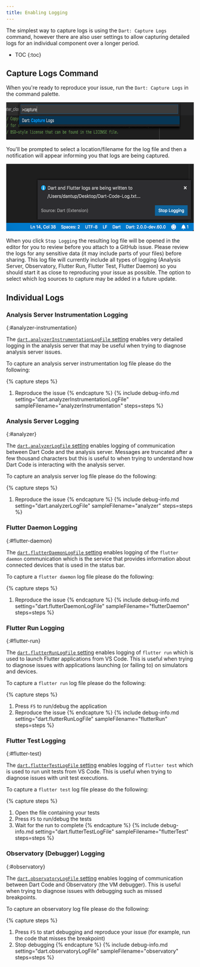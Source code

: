 ```yaml
---
title: Enabling Logging
---
```


The simplest way to capture logs is using the `Dart: Capture Logs` command, however there are also user settings to allow capturing detailed logs for an individual component over a longer period.

* TOC
{:toc}

## Capture Logs Command

When you're ready to reproduce your issue, run the `Dart: Capture Logs` in the command palette.

<img src="/images/capture_logs_command.png" width="700" height="100" />

You'll be prompted to select a location/filename for the log file and then a notification will appear informing you that logs are being captured.

<img src="/images/capture_logs_notification.png" width="550" height="180" />

When you click `Stop Logging` the resulting log file will be opened in the editor for you to review before you attach to a GitHub issue. Please review the logs for any sensitive data (it may include parts of your files) before sharing. This log file will currently include all types of logging (Analysis Server, Observatory, Flutter Run, Flutter Test, Flutter Daemon) so you should start it as close to reproducing your issue as possible. The option to select which log sources to capture may be added in a future update.

## Individual Logs

### Analysis Server Instrumentation Logging
{:#analyzer-instrumentation}

The [`dart.analyzerInstrumentationLogFile` setting](/docs/settings/#dartanalyzerinstrumentationlogfile) enables very detailed logging in the analysis server that may be useful when trying to diagnose analysis server issues.

To capture an analysis server instrumentation log file please do the following:

{% capture steps %}
1. Reproduce the issue
{% endcapture %}
{% include debug-info.md
	setting="dart.analyzerInstrumentationLogFile"
	sampleFilename="analyzerInstrumentation"
	steps=steps
%}

### Analysis Server Logging
{:#analyzer}

The [`dart.analyzerLogFile` setting](/docs/settings/#dartanalyzerlogfile) enables logging of communication between Dart Code and the analysis server. Messages are truncated after a few thousand characters but this is useful to when trying to understand how Dart Code is interacting with the analysis server.

To capture an analysis server log file please do the following:

{% capture steps %}
1. Reproduce the issue
{% endcapture %}
{% include debug-info.md
	setting="dart.analyzerLogFile"
	sampleFilename="analyzer"
	steps=steps
%}

### Flutter Daemon Logging
{:#flutter-daemon}

The [`dart.flutterDaemonLogFile` setting](/docs/settings/#dartflutterdaemonlogfile) enables logging of the `flutter daemon` communication which is the service that provides information about connected devices that is used in the status bar.

To capture a `flutter daemon` log file please do the following:

{% capture steps %}
1. Reproduce the issue
{% endcapture %}
{% include debug-info.md
	setting="dart.flutterDaemonLogFile"
	sampleFilename="flutterDaemon"
	steps=steps
%}

### Flutter Run Logging
{:#flutter-run}

The [`dart.flutterRunLogFile` setting](/docs/settings/#dartflutterrunlogfile) enables logging of `flutter run` which is used to launch Flutter applications from VS Code. This is useful when trying to diagnose issues with applications launching (or failing to) on simulators and devices.

To capture a `flutter run` log file please do the following:

{% capture steps %}
1. Press `F5` to run/debug the application
1. Reproduce the issue
{% endcapture %}
{% include debug-info.md
	setting="dart.flutterRunLogFile"
	sampleFilename="flutterRun"
	steps=steps
%}

### Flutter Test Logging
{:#flutter-test}

The [`dart.flutterTestLogFile` setting](/docs/settings/#dartfluttertestlogfile) enables logging of `flutter test` which is used to run unit tests from VS Code. This is useful when trying to diagnose issues with unit test executions.

To capture a `flutter test` log file please do the following:

{% capture steps %}
1. Open the file containing your tests
1. Press `F5` to run/debug the tests
1. Wait for the run to complete
{% endcapture %}
{% include debug-info.md
	setting="dart.flutterTestLogFile"
	sampleFilename="flutterTest"
	steps=steps
%}

### Observatory (Debugger) Logging
{:#observatory}

The [`dart.observatoryLogFile` setting](/docs/settings/#dartobservatorylogfile) enables logging of communication between Dart Code and Observatory (the VM debugger). This is useful when trying to diagnose issues with debugging such as missed breakpoints.

To capture an observatory log file please do the following:

{% capture steps %}
1. Press `F5` to start debugging and reproduce your issue (for example, run the code that misses the breakpoint)
1. Stop debugging
{% endcapture %}
{% include debug-info.md
	setting="dart.observatoryLogFile"
	sampleFilename="observatory"
	steps=steps
%}


